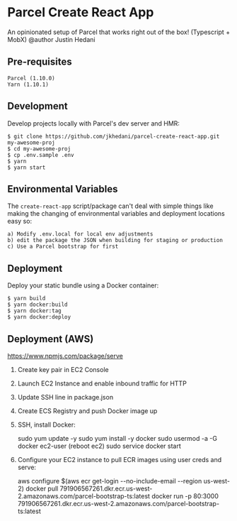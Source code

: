 # Parcel Create React App
An opinionated setup of Parcel that works right out of the box! (Typescript + MobX)
@author Justin Hedani

## Pre-requisites

	Parcel (1.10.0)
	Yarn (1.10.1)

## Development
Develop projects locally with Parcel's dev server and HMR:	

	$ git clone https://github.com/jkhedani/parcel-create-react-app.git my-awesome-proj
	$ cd my-awesome-proj
	$ cp .env.sample .env
	$ yarn
	$ yarn start

## Environmental Variables
The `create-react-app` script/package can't deal with simple things like making the changing of environmental variables and deployment locations easy so: 
	
	a) Modify .env.local for local env adjustments
	b) edit the package the JSON when building for staging or production
	c) Use a Parcel bootstrap for first

## Deployment
Deploy your static bundle using a Docker container:

	$ yarn build
	$ yarn docker:build
	$ yarn docker:tag
	$ yarn docker:deploy

## Deployment (AWS)
https://www.npmjs.com/package/serve

1. Create key pair in EC2 Console
2. Launch EC2 Instance and enable inbound traffic for HTTP
3. Update SSH line in package.json
4. Create ECS Registry and push Docker image up
5. SSH, install Docker:

	sudo yum update -y
	sudo yum install -y docker
	sudo usermod -a -G docker ec2-user
	(reboot ec2)
	sudo service docker start

6. Configure your EC2 instance to pull ECR images using user creds and serve:

	aws configure
	$(aws ecr get-login --no-include-email --region us-west-2)
	docker pull 791906567261.dkr.ecr.us-west-2.amazonaws.com/parcel-bootstrap-ts:latest
	docker run -p 80:3000 791906567261.dkr.ecr.us-west-2.amazonaws.com/parcel-bootstrap-ts:latest